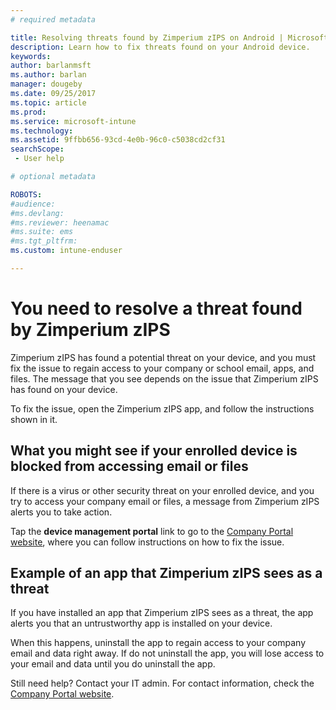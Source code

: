 ```yaml
---
# required metadata

title: Resolving threats found by Zimperium zIPS on Android | Microsoft Docs
description: Learn how to fix threats found on your Android device.
keywords:
author: barlanmsft
ms.author: barlan
manager: dougeby
ms.date: 09/25/2017
ms.topic: article
ms.prod:
ms.service: microsoft-intune
ms.technology:
ms.assetid: 9ffbb656-93cd-4e0b-96c0-c5038cd2cf31
searchScope:
 - User help

# optional metadata

ROBOTS:  
#audience:
#ms.devlang:
#ms.reviewer: heenamac
#ms.suite: ems
#ms.tgt_pltfrm:
ms.custom: intune-enduser

---
```


# You need to resolve a threat found by Zimperium zIPS

Zimperium zIPS has found a potential threat on your device, and you must fix the issue to regain access to your company or school email, apps, and files. The message that you see depends on the issue that Zimperium zIPS has found on your device.

To fix the issue, open the Zimperium zIPS app, and follow the instructions shown in it.

## What you might see if your enrolled device is blocked from accessing email or files

If there is a virus or other security threat on your enrolled device, and you try to access your company email or files, a message from Zimperium zIPS alerts you to take action.

Tap the **device management portal** link to go to the [Company Portal website](https://portal.manage.microsoft.com#HelpDeskDialog), where you can follow instructions on how to fix the issue.

## Example of an app that Zimperium zIPS sees as a threat

If you have installed an app that Zimperium zIPS sees as a threat, the app alerts you that an untrustworthy app is installed on your device.

When this happens, uninstall the app to regain access to your company email and data right away. If do not uninstall the app, you will lose access to your email and data until you do uninstall the app.

Still need help? Contact your IT admin. For contact information, check the [Company Portal website](https://portal.manage.microsoft.com#HelpDeskDialog).
